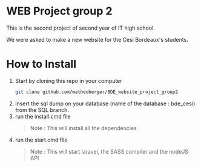# WEB Project group 2

This is the second project of second year of IT high school.

We were asked to make a new website for the Cesi Bordeaux's students.

# How to Install

1. Start by cloning this repo in your computer
   ```bash
   git clone github.com/matheoberger/BDE_website_project_group2
   ```
2. insert the sql dump on your database (name of the database : bde_cesi) from the SQL branch.
2. run the install.cmd file
   > Note : This will install all the dependencies
2. run the start.cmd file
   > Note : This will start laravel, the SASS compiler and the nodeJS API
